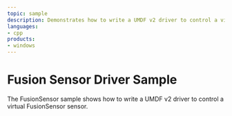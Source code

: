 ```yaml
---
topic: sample
description: Demonstrates how to write a UMDF v2 driver to control a virtual FusionSensor sensor.
languages:
- cpp
products:
- windows
---
```


<!---
    name: Fusion Sensor Driver Sample
    platform: UMDF2
    language: cpp
    category: Sensors
    description: Demonstrates how to write a UMDF v2 driver to control a virtual FusionSensor sensor.
    samplefwlink: http://go.microsoft.com/fwlink/p/?LinkId=856914
--->

# Fusion Sensor Driver Sample

The FusionSensor sample shows how to write a UMDF v2 driver to control a virtual FusionSensor sensor.

